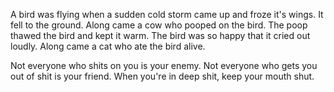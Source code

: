 A bird was flying when a sudden cold storm came up and froze it's wings. 
It fell to the ground.
Along came a cow who pooped on the bird.
The poop thawed the bird and kept it warm. 
The bird was so happy that it cried out loudly. 
Along came a cat who ate the bird alive.

Not everyone who shits on you is your enemy. 
Not everyone who gets you out of shit is your friend. 
When you're in deep shit, keep your mouth shut.